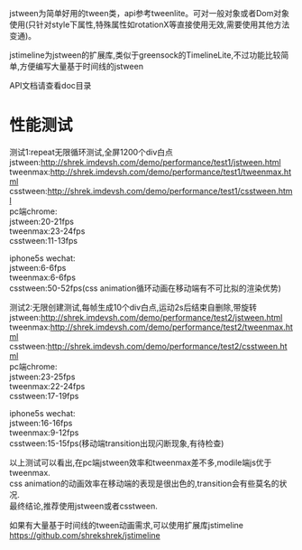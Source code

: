 jstween为简单好用的tween类，api参考tweenlite。可对一般对象或者Dom对象使用(只针对style下属性,特殊属性如rotationX等直接使用无效,需要使用其他方法变通)。

jstimeline为jstween的扩展库,类似于greensock的TimelineLite,不过功能比较简单,方便编写大量基于时间线的jstween

API文档请查看doc目录  



性能测试
============
测试1:repeat无限循环测试,全屏1200个div白点  
jstween:http://shrek.imdevsh.com/demo/performance/test1/jstween.html  
tweenmax:http://shrek.imdevsh.com/demo/performance/test1/tweenmax.html  
csstween:http://shrek.imdevsh.com/demo/performance/test1/csstween.html  
pc端chrome:  
jstween:20-21fps  
tweenmax:23-24fps  
csstween:11-13fps  

iphone5s wechat:  
jstween:6-6fps  
tweenmax:6-6fps  
csstween:50-52fps(css animation循环动画在移动端有不可比拟的渲染优势)  


测试2:无限创建测试,每帧生成10个div白点,运动2s后结束自删除,带旋转  
jstween:http://shrek.imdevsh.com/demo/performance/test2/jstween.html  
tweenmax:http://shrek.imdevsh.com/demo/performance/test2/tweenmax.html  
csstween:http://shrek.imdevsh.com/demo/performance/test2/csstween.html  
pc端chrome:  
jstween:23-25fps  
tweenmax:22-24fps  
csstween:17-19fps  

iphone5s wechat:  
jstween:16-16fps  
tweenmax:9-12fps  
csstween:15-15fps(移动端transition出现闪断现象,有待检查)  


以上测试可以看出,在pc端jstween效率和tweenmax差不多,modile端js优于tweenmax.  
css animation的动画效率在移动端的表现是很出色的,transition会有些莫名的状况.  
最终结论,推荐使用jstween或者csstween.  


如果有大量基于时间线的tween动画需求,可以使用扩展库jstimeline
https://github.com/shrekshrek/jstimeline



